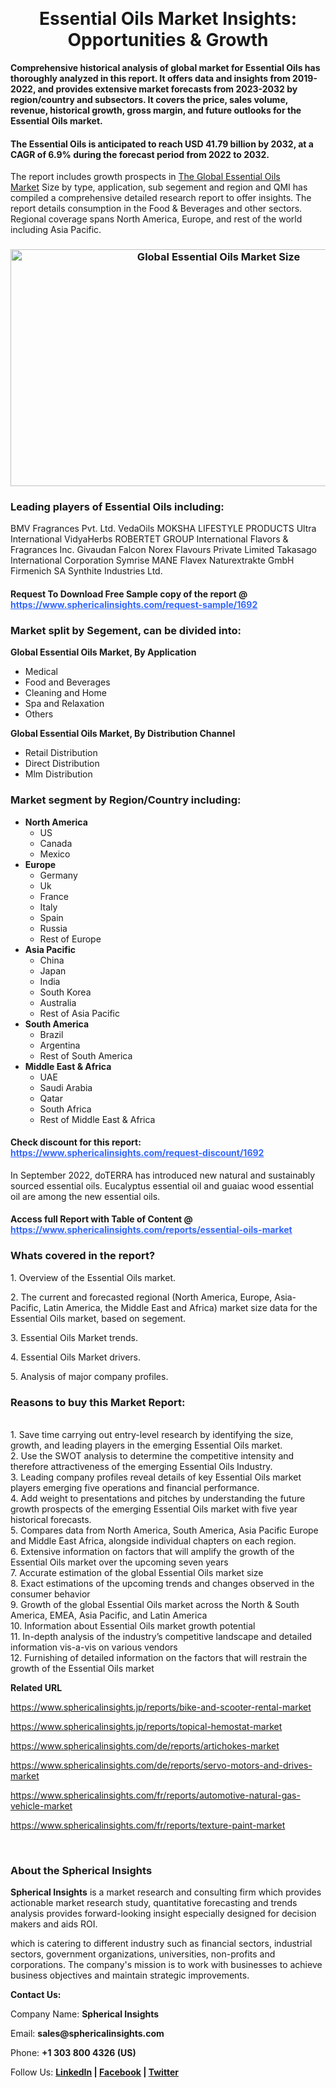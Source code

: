 <p>&nbsp;</p>
<h1 style="text-align: center;"><strong>Essential Oils Market Insights: Opportunities &amp; Growth</strong></h1>
<p><strong>Comprehensive historical analysis of global market for Essential Oils has thoroughly analyzed in this report. It offers data and insights from 2019-2022, and provides extensive market forecasts from 2023-2032 by region/country and subsectors. It covers the price, sales volume, revenue, historical growth, gross margin, and future outlooks for the Essential Oils market.</strong></p>
<h4><strong>The Essential Oils is anticipated to reach USD 41.79 billion by 2032, at a CAGR of 6.9% during the forecast period from 2022 to 2032.</strong></h4>
<p>The report includes growth prospects in <a href="https://www.sphericalinsights.com/reports/essential-oils-market" target="_blank">The Global Essential Oils Market</a>&nbsp;Size by type, application, sub segement and region and QMI has compiled a comprehensive detailed research report to offer insights. The report details consumption in the Food &amp; Beverages and other sectors. Regional coverage spans North America, Europe, and rest of the world including Asia Pacific.</p>
<h3 style="text-align: center;"><strong><img src="https://www.sphericalinsights.com/images/rd/essential-oils-market.png" alt="Global Essential Oils Market Size" width="650" height="379" /></strong></h3>
<h3><strong>Leading players of Essential Oils including:</strong></h3>
<p>BMV Fragrances Pvt. Ltd. VedaOils MOKSHA LIFESTYLE PRODUCTS Ultra International VidyaHerbs ROBERTET GROUP International Flavors &amp; Fragrances Inc. Givaudan Falcon Norex Flavours Private Limited Takasago International Corporation Symrise MANE Flavex Naturextrakte GmbH Firmenich SA Synthite Industries Ltd.</p>
<h4>Request To Download Free Sample copy of the report  @ <span style="color: #3366ff;"><a style="color: #3366ff;" href="https://www.sphericalinsights.com/request-sample/1692" target="_blank">https://www.sphericalinsights.com/request-sample/1692</a></span></h4>
<h3><strong>Market split by Segement, can be divided into:</strong></h3>
<p><strong>Global Essential Oils Market, By Application</strong></p>
<ul>
<li>Medical</li>
<li>Food and Beverages</li>
<li>Cleaning and Home</li>
<li>Spa and Relaxation</li>
<li>Others</li>
</ul>
<p><strong>Global Essential Oils Market, By Distribution Channel</strong></p>
<ul>
<li>Retail Distribution</li>
<li>Direct Distribution</li>
<li>Mlm Distribution</li>
</ul>
<h3><strong>Market segment by Region/Country including:</strong></h3>
<ul>
<li><strong>North America</strong>
<ul>
<li>US</li>
<li>Canada</li>
<li>Mexico</li>
</ul>
</li>
<li><strong>Europe</strong>
<ul>
<li>Germany</li>
<li>Uk</li>
<li>France</li>
<li>Italy</li>
<li>Spain</li>
<li>Russia</li>
<li>Rest of Europe</li>
</ul>
</li>
<li><strong>Asia Pacific</strong>
<ul>
<li>China</li>
<li>Japan</li>
<li>India</li>
<li>South Korea</li>
<li>Australia</li>
<li>Rest of Asia Pacific</li>
</ul>
</li>
<li><strong>South America</strong>
<ul>
<li>Brazil</li>
<li>Argentina</li>
<li>Rest of South America</li>
</ul>
</li>
<li><strong>Middle East &amp; Africa</strong>
<ul>
<li>UAE</li>
<li>Saudi Arabia</li>
<li>Qatar</li>
<li>South Africa</li>
<li>Rest of Middle East &amp; Africa</li>
</ul>
</li>
</ul>
<h4>Check discount for this report: <span style="color: #3366ff;"><a style="color: #3366ff;" href="https://www.sphttps://www.sphericalinsights.com/request-discount/1692hericalinsights.com/request-discount/1692" target="_blank">https://www.sphericalinsights.com/request-discount/1692</a></span></h4>
<p>In September 2022, doTERRA has introduced new natural and sustainably sourced essential oils. Eucalyptus essential oil and guaiac wood essential oil are among the new essential oils.</p>
<h4>Access full Report with Table of Content @ <span style="color: #3366ff;"><a style="color: #3366ff;" href="https://www.sphericalinsights.com/reports/essential-oils-market" target="_blank">https://www.sphericalinsights.com/reports/essential-oils-market</a></span></h4>
<h3><strong>Whats covered in the report?</strong></h3>
<p>1. Overview of the Essential Oils market.</p>
<p>2. The current and forecasted regional (North America, Europe, Asia-Pacific, Latin America, the Middle East and Africa) market size data for the Essential Oils market, based on segement.</p>
<p>3. Essential Oils Market trends.</p>
<p>4. Essential Oils Market drivers.</p>
<p>5. Analysis of major company profiles.</p>
<h3><strong>Reasons to buy this Market Report:</strong></h3>
<p><br /> 1. Save time carrying out entry-level research by identifying the size, growth, and leading players in the emerging Essential Oils market.<br /> 2. Use the SWOT analysis to determine the competitive intensity and therefore attractiveness of the emerging Essential Oils Industry.<br /> 3. Leading company profiles reveal details of key Essential Oils market players emerging five operations and financial performance.<br /> 4. Add weight to presentations and pitches by understanding the future growth prospects of the emerging Essential Oils market with five year historical forecasts.<br /> 5. Compares data from North America, South America, Asia Pacific Europe and Middle East Africa, alongside individual chapters on each region.<br /> 6. Extensive information on factors that will amplify the growth of the Essential Oils market over the upcoming seven years<br /> 7. Accurate estimation of the global Essential Oils market size <br /> 8. Exact estimations of the upcoming trends and changes observed in the consumer behavior <br /> 9. Growth of the global Essential Oils market across the North &amp; South America, EMEA, Asia Pacific, and Latin America<br /> 10. Information about Essential Oils market growth potential<br /> 11. In-depth analysis of the industry&rsquo;s competitive landscape and detailed information vis-a-vis on various vendors<br /> 12. Furnishing of detailed information on the factors that will restrain the growth of the Essential Oils market</p>
<p><strong>Related URL</strong></p>
<p><a href="https://www.sphericalinsights.jp/reports/bike-and-scooter-rental-market">https://www.sphericalinsights.jp/reports/bike-and-scooter-rental-market</a>&nbsp;</p>
<p><a href="https://www.sphericalinsights.jp/reports/topical-hemostat-market">https://www.sphericalinsights.jp/reports/topical-hemostat-market</a>&nbsp;</p>
<p><a href="https://www.sphericalinsights.com/de/reports/artichokes-market">https://www.sphericalinsights.com/de/reports/artichokes-market</a>&nbsp;</p>
<p><a href="https://www.sphericalinsights.com/de/reports/servo-motors-and-drives-market">https://www.sphericalinsights.com/de/reports/servo-motors-and-drives-market</a>&nbsp;</p>
<p><a href="https://www.sphericalinsights.com/fr/reports/automotive-natural-gas-vehicle-market">https://www.sphericalinsights.com/fr/reports/automotive-natural-gas-vehicle-market</a>&nbsp;</p>
<p><a href="https://www.sphericalinsights.com/fr/reports/texture-paint-market">https://www.sphericalinsights.com/fr/reports/texture-paint-market</a>&nbsp;</p>
<p>&nbsp;</p>
<h3><strong>About the Spherical Insights</strong></h3>
<p><strong>Spherical Insights</strong> is a market research and consulting firm which provides actionable market research study, quantitative forecasting and trends analysis provides forward-looking insight especially designed for decision makers and aids ROI.</p>
<p>which is catering to different industry such as financial sectors, industrial sectors, government organizations, universities, non-profits and corporations. The company's mission is to work with businesses to achieve business objectives and maintain strategic improvements.</p>
<p><strong>Contact Us:</strong></p>
<p>Company Name: <strong>Spherical Insights</strong></p>
<p>Email: <strong>sales@sphericalinsights.com</strong></p>
<p>Phone: <strong>+1 303 800 4326 (US)</strong></p>
<p>Follow Us: <strong><a href="https://www.linkedin.com/company/spherical-insight/"><u>LinkedIn</u></a> | <a href="https://www.facebook.com/sphericalinsights22"><u>Facebook</u></a> | <a href="https://twitter.com/SInsights_US"><u>Twitter</u></a></strong></p>
<p>&nbsp;</p>
